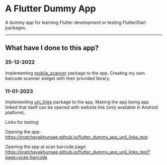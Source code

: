 # A Flutter Dummy App

A dummy app for learning Flutter development or testing Flutter/Dart packages. 

---
## What have I done to this app?

### 25-12-2022

Implementing <a href="https://pub.dev/packages/mobile_scanner">mobile_scanner</a> package to the app. Creating my own barcode scanner widget with their provided library.

### 11-01-2023

Implementing <a href="https://pub.dev/packages/uni_links">uni_links</a> package to the app. Making the app being app linked that itself can be opened with website link (only available in Android platform).

Links for testing:

Opening the app: <a href="https://pratchayakhunsee.github.io/flutter_dummy_app_unil_links_test">https://pratchayakhunsee.github.io/flutter_dummy_app_unil_links_test</a>

Opening the app at scan barcode page: <a href="https://pratchayakhunsee.github.io/flutter_dummy_app_unil_links_test?page=scan-barcode">https://pratchayakhunsee.github.io/flutter_dummy_app_unil_links_test?page=scan-barcode</a>